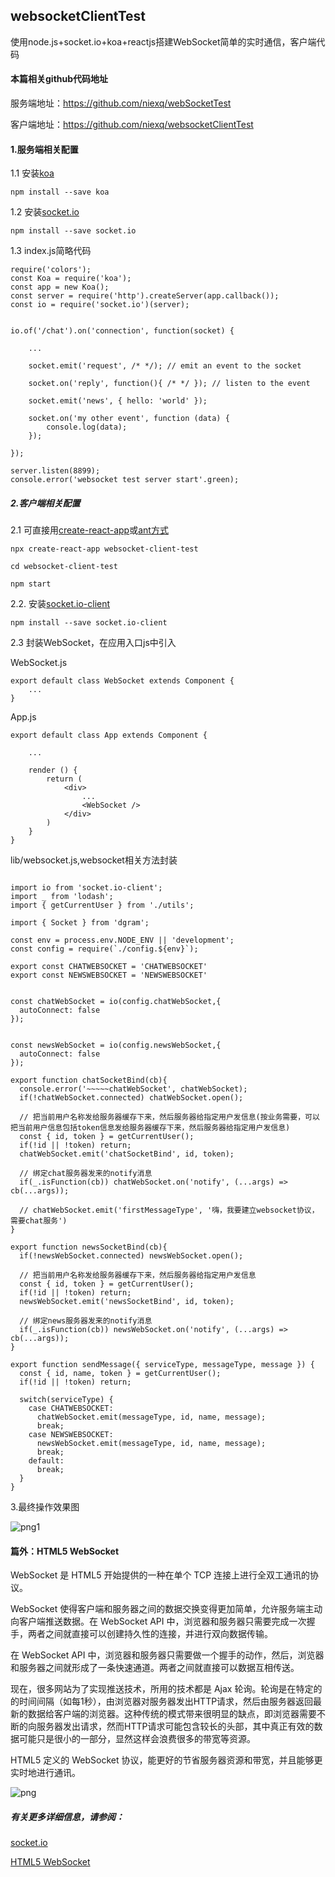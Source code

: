 ## websocketClientTest
使用node.js+socket.io+koa+reactjs搭建WebSocket简单的实时通信，客户端代码

#### 本篇相关github代码地址

服务端地址：https://github.com/niexq/webSocketTest

客户端地址：https://github.com/niexq/websocketClientTest

#### 1.服务端相关配置
1.1 安装[koa](https://github.com/koajs/koa)
~~~
npm install --save koa
~~~

1.2 安装[socket.io](https://github.com/socketio/socket.io)
~~~
npm install --save socket.io
~~~

1.3 index.js简略代码
~~~
require('colors');
const Koa = require('koa');
const app = new Koa();
const server = require('http').createServer(app.callback());
const io = require('socket.io')(server);


io.of('/chat').on('connection', function(socket) {
    
    ...
    
    socket.emit('request', /* */); // emit an event to the socket
    
    socket.on('reply', function(){ /* */ }); // listen to the event
    
    socket.emit('news', { hello: 'world' });
    
    socket.on('my other event', function (data) {
        console.log(data);
    });

});

server.listen(8899);
console.error('websocket test server start'.green);
~~~

##### 2.客户端相关配置
2.1 可直接用[create-react-app](https://github.com/facebook/create-react-app)或[ant方式](https://ant.design/docs/react/use-with-create-react-app-cn)
~~~
npx create-react-app websocket-client-test

cd websocket-client-test

npm start
~~~

2.2. 安装[socket.io-client](https://github.com/socketio/socket.io-client)
~~~
npm install --save socket.io-client
~~~

2.3 封装WebSocket，在应用入口js中引入

WebSocket.js
~~~
export default class WebSocket extends Component {
    ...
}
~~~
App.js
~~~
export default class App extends Component {

    ...
    
    render () {
        return (
            <div>
                ...
                <WebSocket />
            </div>
        )
    }
}
~~~

lib/websocket.js,websocket相关方法封装
~~~

import io from 'socket.io-client';
import _ from 'lodash';
import { getCurrentUser } from './utils';

import { Socket } from 'dgram';

const env = process.env.NODE_ENV || 'development';
const config = require(`./config.${env}`);

export const CHATWEBSOCKET = 'CHATWEBSOCKET'
export const NEWSWEBSOCKET = 'NEWSWEBSOCKET'


const chatWebSocket = io(config.chatWebSocket,{
  autoConnect: false
});


const newsWebSocket = io(config.newsWebSocket,{
  autoConnect: false
});

export function chatSocketBind(cb){
  console.error('~~~~~chatWebSocket', chatWebSocket);
  if(!chatWebSocket.connected) chatWebSocket.open();

  // 把当前用户名称发给服务器缓存下来，然后服务器给指定用户发信息(按业务需要，可以把当前用户信息包括token信息发给服务器缓存下来，然后服务器给指定用户发信息)
  const { id, token } = getCurrentUser();
  if(!id || !token) return;
  chatWebSocket.emit('chatSocketBind', id, token);

  // 绑定chat服务器发来的notify消息
  if(_.isFunction(cb)) chatWebSocket.on('notify', (...args) => cb(...args));

  // chatWebSocket.emit('firstMessageType', '嗨，我要建立websocket协议，需要chat服务')
}

export function newsSocketBind(cb){
  if(!newsWebSocket.connected) newsWebSocket.open();

  // 把当前用户名称发给服务器缓存下来，然后服务器给指定用户发信息
  const { id, token } = getCurrentUser();
  if(!id || !token) return;
  newsWebSocket.emit('newsSocketBind', id, token);

  // 绑定news服务器发来的notify消息
  if(_.isFunction(cb)) newsWebSocket.on('notify', (...args) => cb(...args));
}

export function sendMessage({ serviceType, messageType, message }) {
  const { id, name, token } = getCurrentUser();
  if(!id || !token) return;

  switch(serviceType) {
    case CHATWEBSOCKET:
      chatWebSocket.emit(messageType, id, name, message);
      break;
    case NEWSWEBSOCKET:
      newsWebSocket.emit(messageType, id, name, message);
      break;
    default:
      break;
  }
}

~~~

3.最终操作效果图

![png1](https://note.youdao.com/yws/res/3356/WEBRESOURCE505f6b79cfc1771d37b08fede7a0daef)



#### 篇外：HTML5 WebSocket
WebSocket 是 HTML5 开始提供的一种在单个 TCP 连接上进行全双工通讯的协议。

WebSocket 使得客户端和服务器之间的数据交换变得更加简单，允许服务端主动向客户端推送数据。在 WebSocket API 中，浏览器和服务器只需要完成一次握手，两者之间就直接可以创建持久性的连接，并进行双向数据传输。

在 WebSocket API 中，浏览器和服务器只需要做一个握手的动作，然后，浏览器和服务器之间就形成了一条快速通道。两者之间就直接可以数据互相传送。

现在，很多网站为了实现推送技术，所用的技术都是 Ajax 轮询。轮询是在特定的的时间间隔（如每1秒），由浏览器对服务器发出HTTP请求，然后由服务器返回最新的数据给客户端的浏览器。这种传统的模式带来很明显的缺点，即浏览器需要不断的向服务器发出请求，然而HTTP请求可能包含较长的头部，其中真正有效的数据可能只是很小的一部分，显然这样会浪费很多的带宽等资源。

HTML5 定义的 WebSocket 协议，能更好的节省服务器资源和带宽，并且能够更实时地进行通讯。

![png](http://www.runoob.com/wp-content/uploads/2016/03/ws.png)

##### 有关更多详细信息，请参阅：

[socket.io](https://socket.io/docs)

[HTML5 WebSocket](http://www.runoob.com/html/html5-websocket.html)




